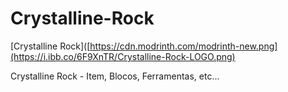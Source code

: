 # Crystalline-Rock

[Crystalline Rock]([https://cdn.modrinth.com/modrinth-new.png](https://i.ibb.co/6F9XnTR/Crystalline-Rock-LOGO.png)

Crystalline Rock - Item, Blocos, Ferramentas, etc...
